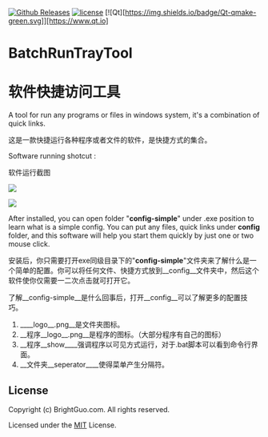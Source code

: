 [![Github Releases](https://img.shields.io/badge/download-32_bit-0078d7.svg)](https://github.com/guoming0000/BatchRunTrayTool/releases/download/v17.6.1/2017-6-1BatchRunTrayToolSetup.exe) [![license](https://img.shields.io/badge/license-MIT-lightgray.svg)](https://opensource.org/licenses/MIT) [![Qt][https://img.shields.io/badge/Qt-qmake-green.svg]][https://www.qt.io]



# BatchRunTrayTool

# 软件快捷访问工具

A tool for run any programs or files in windows system, it's a combination of quick links.

这是一款快捷运行各种程序或者文件的软件，是快捷方式的集合。



Software running shotcut :

软件运行截图

![](https://github.com/guoming0000/BatchRunTrayTool/blob/master/doc/batch_run_tray_tool.png)

![](https://github.com/guoming0000/BatchRunTrayTool/blob/master/doc/batch_run_tray_tool1.png)

After installed, you can open folder "__config-simple__" under .exe position to learn what is a simple config. You can put any files, quick links under __config__ folder, and this software will help you start them quickly by just one or two mouse click.

安装后，你只需要打开exe同级目录下的"__config-simple__"文件夹来了解什么是一个简单的配置。你可以将任何文件、快捷方式放到__config__文件夹中，然后这个软件使你仅需要一二次点击就可打开它。



了解__config-simple__是什么回事后，打开__config__可以了解更多的配置技巧。

1. __\_\_logo\_\_.png__是文件夹图标。
2. __程序\_\_logo\_\_.png__是程序的图标。（大部分程序有自己的图标）
3. __程序\_\_show\_\___强调程序以可见方式运行，对于.bat脚本可以看到命令行界面。
4. __文件夹\_\_seperator\_\___使得菜单产生分隔符。








## License

Copyright (c) BrightGuo.com. All rights reserved.

Licensed under the [MIT](LICENSE.txt) License.